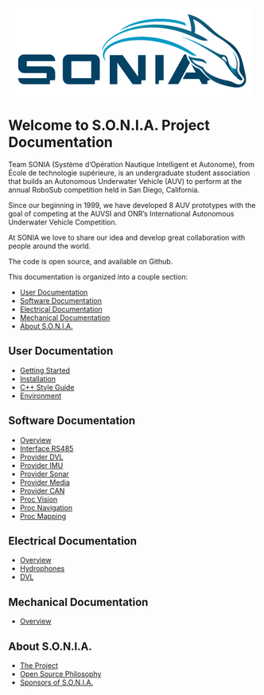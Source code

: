 
[![S.O.N.I.A. Logo](assets/img/logo.jpeg)](http://sonia.etsmtl.ca/en/)

# <a name="title"></a> Welcome to S.O.N.I.A. Project Documentation

Team SONIA (Système d’Opération Nautique Intelligent et Autonome), from École de technologie supérieure, is an undergraduate student association that builds an Autonomous Underwater Vehicle (AUV) to perform at the annual RoboSub competition held in San Diego, California.
 
Since our beginning in 1999, we have developed 8 AUV prototypes with the goal of competing at the AUVSI and ONR’s International Autonomous Underwater Vehicle Competition.
  
At SONIA we love to share our idea and develop great collaboration with people around the world.

The code is open source, and available on Github.

This documentation is organized into a couple section:

- [User Documentation](#user)
- [Software Documentation](#software)
- [Electrical Documentation](#electrical)
- [Mechanical Documentation](#mechanical)
- [About S.O.N.I.A.](#about)


## User Documentation <a name="user"></a>

- [Getting Started](user/getting_started.md)
- [Installation](user/installation.md)
- [C++ Style Guide](user/c++_style_guide.md)
- [Environment](user/environment.md)

## Software Documentation <a name="software"></a>

- [Overview](software/overview.md)
- [Interface RS485](software/interface_RS485.md)
- [Provider DVL](software/provider_dvl.md)
- [Provider IMU](software/provider_imu.md)
- [Provider Sonar](software/provider_sonar.md)
- [Provider Media](software/provider_media.md)
- [Provider CAN](software/provider_can.md)
- [Proc Vision](software/proc_vision.md)
- [Proc Navigation](software/proc_navigation.md)
- [Proc Mapping](software/proc_mapping.md)

## Electrical Documentation <a name="electrical"></a>

- [Overview](electrical/overview.md)
- [Hydrophones](electrical/hydrophones.md)
- [DVL](electrical/dvl.md)

## Mechanical Documentation <a name="mechanical"></a>

- [Overview](mechanical/overview.md)

## About S.O.N.I.A. <a name="about"></a>

- [The Project](about/project.md)
- [Open Source Philosophy](about/open_source.md)
- [Sponsors of S.O.N.I.A.](about/sponsors.md)
